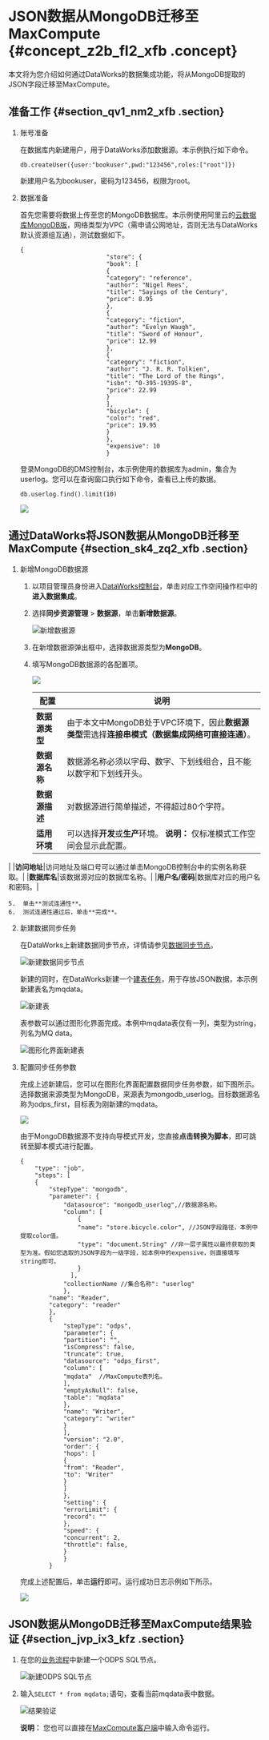 # JSON数据从MongoDB迁移至MaxCompute {#concept_z2b_fl2_xfb .concept}

本文将为您介绍如何通过DataWorks的数据集成功能，将从MongoDB提取的JSON字段迁移至MaxCompute。

## 准备工作 {#section_qv1_nm2_xfb .section}

1.  账号准备

    在数据库内新建用户，用于DataWorks添加数据源。本示例执行如下命令。

    ``` {#codeblock_118_qh9_eas .language-json}
    db.createUser({user:"bookuser",pwd:"123456",roles:["root"]})
    ```

    新建用户名为bookuser，密码为123456，权限为root。

2.  数据准备

    首先您需要将数据上传至您的MongoDB数据库。本示例使用阿里云的[云数据库MongoDB版](../../../../intl.zh-CN/单节点快速入门/MongoDB单节点实例使用流程.md#)，网络类型为VPC（需申请公网地址，否则无法与DataWorks默认资源组互通），测试数据如下。

    ``` {#codeblock_68l_o3p_q7p .language-json}
    {
                            "store": {
                            "book": [
                            {
                            "category": "reference",
                            "author": "Nigel Rees",
                            "title": "Sayings of the Century",
                            "price": 8.95
                            },
                            {
                            "category": "fiction",
                            "author": "Evelyn Waugh",
                            "title": "Sword of Honour",
                            "price": 12.99
                            },
                            {
                            "category": "fiction",
                            "author": "J. R. R. Tolkien",
                            "title": "The Lord of the Rings",
                            "isbn": "0-395-19395-8",
                            "price": 22.99
                            }
                            ],
                            "bicycle": {
                            "color": "red",
                            "price": 19.95
                            }
                            },
                            "expensive": 10
                            }
    ```

    登录MongoDB的DMS控制台，本示例使用的数据库为admin，集合为userlog。您可以在查询窗口执行如下命令，查看已上传的数据。

    ``` {#codeblock_dmy_50a_enx .language-json}
    db.userlog.find().limit(10)
    ```

    ![](http://static-aliyun-doc.oss-cn-hangzhou.aliyuncs.com/assets/img/64919/156335838532875_zh-CN.png)


## 通过DataWorks将JSON数据从MongoDB迁移至MaxCompute {#section_sk4_zq2_xfb .section}

1.  新增MongoDB数据源
    1.  以项目管理员身份进入[DataWorks控制台](https://workbench.data.aliyun.com/console)，单击对应工作空间操作栏中的**进入数据集成**。
    2.  选择**同步资源管理** \> **数据源**，单击**新增数据源**。

        ![新增数据源](http://static-aliyun-doc.oss-cn-hangzhou.aliyuncs.com/assets/img/64919/156335838551682_zh-CN.png)

    3.  在新增数据源弹出框中，选择数据源类型为**MongoDB**。
    4.  填写MongoDB数据源的各配置项。

        ![](http://static-aliyun-doc.oss-cn-hangzhou.aliyuncs.com/assets/img/64919/156335838532877_zh-CN.png)

        |配置|说明|
        |--|--|
        |**数据源类型**|由于本文中MongoDB处于VPC环境下，因此**数据源类型**需选择**连接串模式（数据集成网络可直接连通）**。|
        |**数据源名称**|数据源名称必须以字母、数字、下划线组合，且不能以数字和下划线开头。|
        |**数据源描述**|对数据源进行简单描述，不得超过80个字符。|
        |**适用环境**|可以选择**开发**或**生产**环境。 **说明：** 仅标准模式工作空间会显示此配置。

 |
        |**访问地址**|访问地址及端口号可以通过单击MongoDB控制台中的实例名称获取。|
        |**数据库名**|该数据源对应的数据库名称。|
        |**用户名/密码**|数据库对应的用户名和密码。|

    5.  单击**测试连通性**。
    6.  测试连通性通过后，单击**完成**。
2.  新建数据同步任务

    在DataWorks上新建数据同步节点，详情请参见[数据同步节点](../../../../intl.zh-CN/使用指南/数据开发/节点类型/数据同步节点.md#)。

    ![新建数据同步节点](http://static-aliyun-doc.oss-cn-hangzhou.aliyuncs.com/assets/img/62284/156335838631543_zh-CN.png)

    新建的同时，在DataWorks新建一个[建表任务](../../../../intl.zh-CN/使用指南/数据开发/表管理.md#)，用于存放JSON数据，本示例新建表名为mqdata。

    ![新建表](http://static-aliyun-doc.oss-cn-hangzhou.aliyuncs.com/assets/img/62284/156335838631544_zh-CN.png)

    表参数可以通过图形化界面完成。本例中mqdata表仅有一列，类型为string，列名为MQ data。

    ![图形化界面新建表](http://static-aliyun-doc.oss-cn-hangzhou.aliyuncs.com/assets/img/62284/156335838631545_zh-CN.png)

3.  配置同步任务参数

    完成上述新建后，您可以在图形化界面配置数据同步任务参数，如下图所示。选择数据来源类型为MongoDB，来源表为mongodb\_userlog。目标数据源名称为odps\_first，目标表为刚新建的mqdata。

    ![](http://static-aliyun-doc.oss-cn-hangzhou.aliyuncs.com/assets/img/64919/156335838632880_zh-CN.png)

    由于MongoDB数据源不支持向导模式开发，您直接**点击转换为脚本**，即可跳转至脚本模式进行配置。

    ``` {#codeblock_rl7_nmi_8zy .language-json}
    {
        "type": "job",
        "steps": [
        {
            "stepType": "mongodb",
            "parameter": {
                "datasource": "mongodb_userlog",//数据源名称。
                "column": [
                    {
                    "name": "store.bicycle.color", //JSON字段路径，本例中提取color值。
                    "type": "document.String" //非一层子属性以最终获取的类型为准。假如您选取的JSON字段为一级字段，如本例中的expensive，则直接填写string即可。
                    }
                  ],
                "collectionName //集合名称": "userlog"
                },
            "name": "Reader",
            "category": "reader"
            },
            {
                "stepType": "odps",
                "parameter": {
                "partition": "",
                "isCompress": false,
                "truncate": true,
                "datasource": "odps_first",
                "column": [
                "mqdata"  //MaxCompute表列名。
                ],
                "emptyAsNull": false,
                "table": "mqdata"
                },
                "name": "Writer",
                "category": "writer"
                }
                ],
                "version": "2.0",
                "order": {
                "hops": [
                {
                "from": "Reader",
                "to": "Writer"
                }
                ]
                },
                "setting": {
                "errorLimit": {
                "record": ""
                },
                "speed": {
                "concurrent": 2,
                "throttle": false,
                }
                }
            }
    ```

    完成上述配置后，单击**运行**即可。运行成功日志示例如下所示。

    ![](http://static-aliyun-doc.oss-cn-hangzhou.aliyuncs.com/assets/img/62284/156335838631550_zh-CN.png)


## JSON数据从MongoDB迁移至MaxCompute结果验证 {#section_jvp_ix3_kfz .section}

1.  在您的[业务流程](../../../../intl.zh-CN/使用指南/数据开发/业务流程/业务流程介绍.md#)中新建一个ODPS SQL节点。

    ![新建ODPS SQL节点](http://static-aliyun-doc.oss-cn-hangzhou.aliyuncs.com/assets/img/62284/156335838631551_zh-CN.png)

2.  输入`SELECT * from mqdata;`语句，查看当前mqdata表中数据。

    ![结果验证](http://static-aliyun-doc.oss-cn-hangzhou.aliyuncs.com/assets/img/64919/156335838732881_zh-CN.png)

    **说明：** 您也可以直接在[MaxCompute客户端](../../../../intl.zh-CN/工具及下载/客户端.md#)中输入命令运行。


